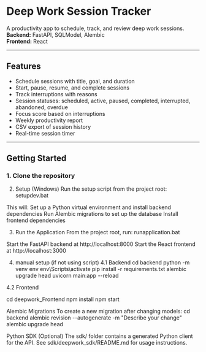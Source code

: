 # Deep Work Session Tracker

A productivity app to schedule, track, and review deep work sessions.  
**Backend:** FastAPI, SQLModel, Alembic  
**Frontend:** React

---

## Features

- Schedule sessions with title, goal, and duration
- Start, pause, resume, and complete sessions
- Track interruptions with reasons
- Session statuses: scheduled, active, paused, completed, interrupted, abandoned, overdue
- Focus score based on interruptions
- Weekly productivity report
- CSV export of session history
- Real-time session timer

---

## Getting Started

### 1. Clone the repository

2. Setup (Windows)
Run the setup script from the project root:
setupdev.bat


This will:
Set up a Python virtual environment and install backend dependencies
Run Alembic migrations to set up the database
Install frontend dependencies

3. Run the Application
From the project root, run:
runapplication.bat

Start the FastAPI backend at http://localhost:8000
Start the React frontend at http://localhost:3000


4. manual setup (if not using script)
 4.1 Backend
cd backend
python -m venv env
env\Scripts\activate
pip install -r requirements.txt
alembic upgrade head
uvicorn main:app --reload

4.2 Frontend

cd deepwork_Frontend
npm install
npm start

Alembic Migrations
To create a new migration after changing models:
cd backend
alembic revision --autogenerate -m "Describe your change"
alembic upgrade head

Python SDK (Optional)
The sdk/ folder contains a generated Python client for the API.
See sdk/deepwork_sdk/README.md for usage instructions.

